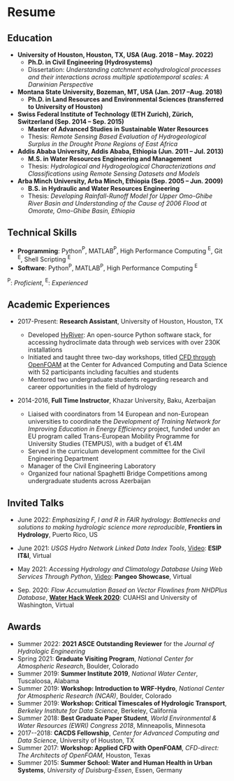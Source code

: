 # Resume

## Education

- **University of Houston, Houston, TX, USA                                                                                  (Aug. 2018 – May. 2022)**
  - **Ph.D. in Civil Engineering (Hydrosystems)**
  - Dissertation: *Understanding catchment ecohydrological processes and their interactions across multiple spatiotemporal scales: A Darwinian Perspective*
- **Montana State University, Bozeman, MT, USA                                                                               (Jan. 2017 –Aug. 2018)**
  - **Ph.D. in Land Resources and Environmental Sciences (transferred to University of Houston)**
- **Swiss Federal Institute of Technology (ETH Zurich), Zürich, Switzerland                                                  (Sep. 2014 – Sep. 2015)**
  - **Master of Advanced Studies in Sustainable Water Resources** 
  - Thesis: *Remote Sensing Based Evaluation of Hydrogeological Surplus in the Drought Prone Regions of East Africa*
- **Addis Ababa University, Addis Ababa, Ethiopia                                                                            (Jun. 2011 – Jul. 2013)**
  - **M.S. in Water Resources Engineering and Management**
  - Thesis: *Hydrological and Hydrogeological Characterizations and Classifications using Remote Sensing Datasets and Models*
- **Arba Minch University, Arba Minch, Ethiopia                                                                              (Sep. 2005 – Jun. 2009)**
  - **B.S. in Hydraulic and Water Resources Engineering**
  - Thesis: *Developing Rainfall-Runoff Model for Upper Omo-Ghibe River Basin and Understanding of the Cause of 2006 Flood at Omorate, Omo-Ghibe Basin, Ethiopia*

## Technical Skills

- **Programming**: Python$^\text{P}$, MATLAB$^\text{P}$, High Performance Computing $^\text{E}$, Git $^\text{E}$, Shell Scripting $^\text{E}$
- **Software**: Python$^\text{P}$, MATLAB$^\text{P}$, High Performance Computing $^\text{E}$

$^\text{P}$: *Proficient*, $^\text{E}$: *Experienced*

## Academic Experiences

- 2017-Present: **Research Assistant**, University of Houston, Houston, TX
  - Developed [HyRiver](https://hyriver.readthedocs.io): An open-source Python software stack, for accessing hydroclimate data through web services with over 230K installations
  - Initiated and taught three two-day workshops, titled [CFD through OpenFOAM](https://github.com/cheginit/UHWorkshop) at the Center for Advanced Computing and Data Science with 52 participants including faculties and students
  - Mentored two undergraduate students regarding research and career opportunities in the field of hydrology

- 2014-2016, **Full Time Instructor**, Khazar University, Baku, Azerbaijan
  - Liaised with coordinators from 14 European and non-European universities to coordinate the *Development of Training Network for Improving Education in Energy Efficiency* project, funded under an EU program called Trans-European Mobility Programme for University Studies (TEMPUS), with a budget of €1.4M
  - Served in the curriculum development committee for the Civil Engineering Department
  - Manager of the Civil Engineering Laboratory
  - Organized four national Spaghetti Bridge Competitions among undergraduate students across Azerbaijan

## Invited Talks

- June 2022: *Emphasizing F, I and R in FAIR hydrology: Bottlenecks and solutions to making hydrologic science more reproducible*, **Frontiers in Hydrology**, Puerto Rico, US

- June 2021: *USGS Hydro Network Linked Data Index Tools*, [Video](https://youtu.be/Wz8Y5G9oy-M): **ESIP IT&I**, Virtual

- May 2021: *Accessing Hydrology and Climatology Database Using Web Services Through Python*, [Video](https://discourse.pangeo.io/t/may-26-2021-accessing-hydrology-and-climatology-database-using-web-services-through-python/1521): **Pangeo Showcase**, Virtual

- Sep. 2020: *Flow Accumulation Based on Vector Flowlines from NHDPlus Database*, [**Water Hack Week 2020**](https://www.cuahsi.org/education/cyberseminars/waterhackweek-cyberseminar-series/): CUAHSI and University of Washington, Virtual

## Awards

- Summer 2022: **2021 ASCE Outstanding Reviewer** for the *Journal of Hydrologic Engineering*
- Spring 2021: **Graduate Visiting Program**, *National Center for Atmospheric Research*, Boulder, Colorado
- Summer 2019: **Summer Institute 2019**, *National Water Center*, Tuscaloosa, Alabama
- Summer 2019: **Workshop: Introduction to WRF-Hydro**, *National Center for Atmospheric Research (NCAR)*, Boulder, Colorado
- Summer 2019: **Workshop: Critical Timescales of Hydrologic Transport**, *Berkeley Institute for Data Science*, Berkeley, California
- Summer 2018: **Best Graduate Paper Student**, *World Environmental & Water Resources (EWRI) Congress 2018*, Minneapolis, Minnesota
- 2017--2018: **CACDS Fellowship**, *Center for Advanced Computing and Data Science*, University of Houston, TX
- Summer 2017: **Workshop: Applied CFD with OpenFOAM**, *CFD-direct: The Architects of OpenFOAM*, Houston, Texas
- Summer 2015: **Summer School: Water and Human Health in Urban Systems**, *University of Duisburg-Essen*, Essen, Germany
